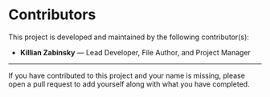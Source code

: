 # Contributors

This project is developed and maintained by the following contributor(s):

- **Killian Zabinsky** — Lead Developer, File Author, and Project Manager

---

If you have contributed to this project and your name is missing, please open a pull request to add yourself along with what you have completed.

